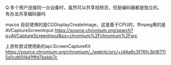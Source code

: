 Q:多个用户连接同一台设备时，虽然可以共享视频流，但是编码器都是独立的。有办法共享编码器吗


macos
目前使用的是CGDisplayCreateImage，这是基于CPU的，ffmpeg用的是AVCaptureScreenInput
https://source.chromium.org/search?q=AVCaptureScreenInput&ss=chromium%2Fchromium%2Fsrc

上游有尝试使用新的api:ScreenCaptureKit
https://source.chromium.org/chromium/_/webrtc/src/+/d4a6c3f76fc3b187115d1cd65f4d1fffd7bebb7c